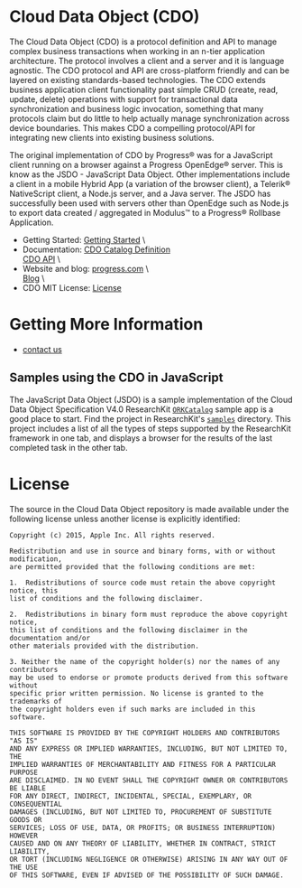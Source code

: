 
Cloud Data Object (CDO)
===========

The Cloud Data Object (CDO) is a protocol definition and API to manage complex business transactions when working in an n-tier application architecture. The protocol involves a client and a server and it is language agnostic. The CDO protocol and API are cross-platform friendly and can be layered on existing standards-based technologies. The CDO  extends business application client functionality past simple CRUD (create, read, update, delete) operations with support for transactional data synchronization and business logic invocation, something that many protocols claim but do little to help actually manage synchronization across device boundaries. This makes CDO a compelling protocol/API for integrating new clients into existing business solutions.

The original implementation of CDO by Progress® was for a JavaScript client running on a browser against a Progress OpenEdge® server. This is know as the JSDO - JavaScript Data Object. Other implementations include a client in a mobile Hybrid App (a variation of the browser client), a Telerik® NativeScript client, a Node.js server, and a Java server. The JSDO has successfully been used with servers other than OpenEdge such as Node.js to export data created / aggregated in Modulus™ to a Progress® Rollbase Application.

* Getting Started:  [Getting Started](#gettingstarted) \
* Documentation:    [CDO Catalog Definition](http://progress.github.io/docs/cdo/Overview/catalog.html) \
                    [CDO API](http://progress.github.io/docs/cdo/api.html) \
* Website and blog: [progress.com](http://progress.github.io/cdo/index.html) \  
                    [Blog](http://progress.github.io/cdo/blog.html) \
* CDO MIT License:  [License](#license)



Getting More Information
========================

* [contact us](https://www.progress.com/)




Samples using the CDO in JavaScript
-----------------------------

The JavaScript Data Object (JSDO) is a sample implementation of the Cloud Data Object Specification V4.0
ResearchKit [`ORKCatalog`](samples/ORKCatalog) sample app is a
good place to start. Find the project in ResearchKit's
[`samples`](samples) directory. This project includes a list of all
the types of steps supported by the ResearchKit framework in one tab, and displays a
browser for the results of the last completed task in the other tab.



License<a name="license"></a>
=======

The source in the Cloud Data Object repository is made available under the
following license unless another license is explicitly identified:

``` (UPDATE NECESSARY)
Copyright (c) 2015, Apple Inc. All rights reserved.
 
Redistribution and use in source and binary forms, with or without modification,
are permitted provided that the following conditions are met:
 
1.  Redistributions of source code must retain the above copyright notice, this
list of conditions and the following disclaimer.
 
2.  Redistributions in binary form must reproduce the above copyright notice,
this list of conditions and the following disclaimer in the documentation and/or
other materials provided with the distribution.
 
3. Neither the name of the copyright holder(s) nor the names of any contributors
may be used to endorse or promote products derived from this software without
specific prior written permission. No license is granted to the trademarks of
the copyright holders even if such marks are included in this software.
 
THIS SOFTWARE IS PROVIDED BY THE COPYRIGHT HOLDERS AND CONTRIBUTORS "AS IS"
AND ANY EXPRESS OR IMPLIED WARRANTIES, INCLUDING, BUT NOT LIMITED TO, THE
IMPLIED WARRANTIES OF MERCHANTABILITY AND FITNESS FOR A PARTICULAR PURPOSE
ARE DISCLAIMED. IN NO EVENT SHALL THE COPYRIGHT OWNER OR CONTRIBUTORS BE LIABLE
FOR ANY DIRECT, INDIRECT, INCIDENTAL, SPECIAL, EXEMPLARY, OR CONSEQUENTIAL
DAMAGES (INCLUDING, BUT NOT LIMITED TO, PROCUREMENT OF SUBSTITUTE GOODS OR
SERVICES; LOSS OF USE, DATA, OR PROFITS; OR BUSINESS INTERRUPTION) HOWEVER
CAUSED AND ON ANY THEORY OF LIABILITY, WHETHER IN CONTRACT, STRICT LIABILITY,
OR TORT (INCLUDING NEGLIGENCE OR OTHERWISE) ARISING IN ANY WAY OUT OF THE USE
OF THIS SOFTWARE, EVEN IF ADVISED OF THE POSSIBILITY OF SUCH DAMAGE.
```
